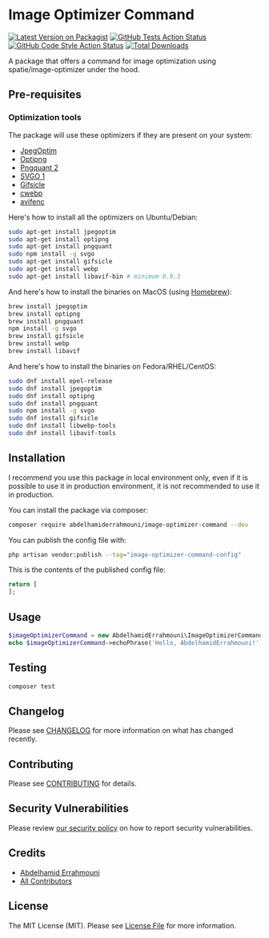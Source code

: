 # Image Optimizer Command

[![Latest Version on Packagist](https://img.shields.io/packagist/v/abdelhamiderrahmouni/image-optimizer-command.svg?style=flat-square)](https://packagist.org/packages/abdelhamiderrahmouni/image-optimizer-command)
[![GitHub Tests Action Status](https://img.shields.io/github/actions/workflow/status/abdelhamiderrahmouni/image-optimizer-command/run-tests.yml?branch=main&label=tests&style=flat-square)](https://github.com/abdelhamiderrahmouni/image-optimizer-command/actions?query=workflow%3Arun-tests+branch%3Amain)
[![GitHub Code Style Action Status](https://img.shields.io/github/actions/workflow/status/abdelhamiderrahmouni/image-optimizer-command/fix-php-code-style-issues.yml?branch=main&label=code%20style&style=flat-square)](https://github.com/abdelhamiderrahmouni/image-optimizer-command/actions?query=workflow%3A"Fix+PHP+code+style+issues"+branch%3Amain)
[![Total Downloads](https://img.shields.io/packagist/dt/abdelhamiderrahmouni/image-optimizer-command.svg?style=flat-square)](https://packagist.org/packages/abdelhamiderrahmouni/image-optimizer-command)

A package that offers a command for image optimization using spatie/image-optimizer under the hood.

## Pre-requisites

### Optimization tools

The package will use these optimizers if they are present on your system:

- [JpegOptim](https://github.com/tjko/jpegoptim)
- [Optipng](http://optipng.sourceforge.net/)
- [Pngquant 2](https://pngquant.org/)
- [SVGO 1](https://github.com/svg/svgo)
- [Gifsicle](http://www.lcdf.org/gifsicle/)
- [cwebp](https://developers.google.com/speed/webp/docs/precompiled)
- [avifenc](https://github.com/AOMediaCodec/libavif/blob/main/doc/avifenc.1.md)

Here's how to install all the optimizers on Ubuntu/Debian:

```bash
sudo apt-get install jpegoptim
sudo apt-get install optipng
sudo apt-get install pngquant
sudo npm install -g svgo
sudo apt-get install gifsicle
sudo apt-get install webp
sudo apt-get install libavif-bin # minimum 0.9.3
```

And here's how to install the binaries on MacOS (using [Homebrew](https://brew.sh/)):

```bash
brew install jpegoptim
brew install optipng
brew install pngquant
npm install -g svgo
brew install gifsicle
brew install webp
brew install libavif
```

And here's how to install the binaries on Fedora/RHEL/CentOS:

```bash
sudo dnf install epel-release
sudo dnf install jpegoptim
sudo dnf install optipng
sudo dnf install pngquant
sudo npm install -g svgo
sudo dnf install gifsicle
sudo dnf install libwebp-tools
sudo dnf install libavif-tools
```

## Installation
I recommend you use this package in local environment only, even if it is possible to use it in production environment, 
it is not recommended to use it in production.

You can install the package via composer:

```bash
composer require abdelhamiderrahmouni/image-optimizer-command --dev
```

You can publish the config file with:

```bash
php artisan vendor:publish --tag="image-optimizer-command-config"
```

This is the contents of the published config file:

```php
return [
];
```

## Usage

```php
$imageOptimizerCommand = new AbdelhamidErrahmouni\ImageOptimizerCommand();
echo $imageOptimizerCommand->echoPhrase('Hello, AbdelhamidErrahmouni!');
```

## Testing

```bash
composer test
```

## Changelog

Please see [CHANGELOG](CHANGELOG.md) for more information on what has changed recently.

## Contributing

Please see [CONTRIBUTING](CONTRIBUTING.md) for details.

## Security Vulnerabilities

Please review [our security policy](../../security/policy) on how to report security vulnerabilities.

## Credits

- [Abdelhamid Errahmouni](https://github.com/abdelhamiderrahmouni)
- [All Contributors](../../contributors)

## License

The MIT License (MIT). Please see [License File](LICENSE.md) for more information.
